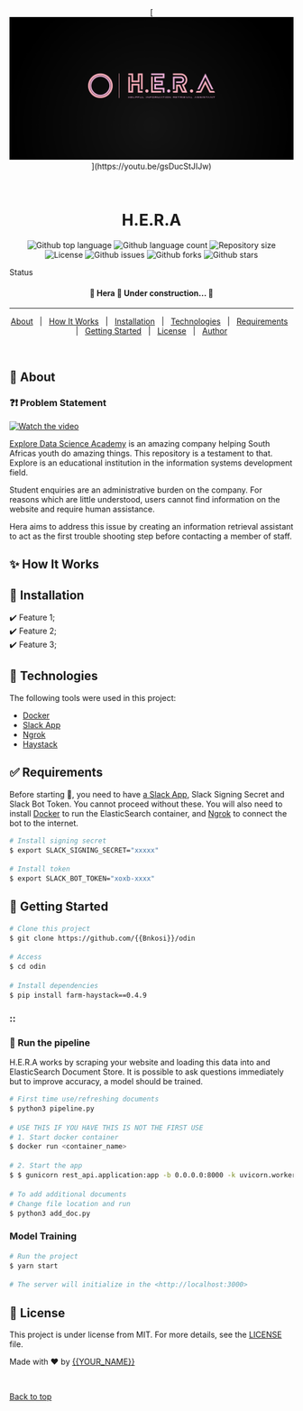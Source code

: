<div align="center" id="top"> 
  [<img src="./img/H.e.r.a.png" alt="H.E.R.A">](https://youtu.be/gsDucStJIJw)

  &#xa0;

  <!-- <a href="https://odin.netlify.app">Demo</a> -->
</div>

<h1 align="center">H.E.R.A</h1>

<p align="center">
  <img alt="Github top language" src="https://img.shields.io/github/languages/top/BNkosi/odin?color=56BEB8">

  <img alt="Github language count" src="https://img.shields.io/github/languages/count/BNkosi/odin?color=56BEB8">

  <img alt="Repository size" src="https://img.shields.io/github/repo-size/BNkosi/odin?color=56BEB8">

  <img alt="License" src="https://img.shields.io/github/license/BNkosi/odin?color=56BEB8">

  <img alt="Github issues" src="https://img.shields.io/github/issues/BNkosi/odin?color=56BEB8" />

  <img alt="Github forks" src="https://img.shields.io/github/forks/BNkosi/odin?color=56BEB8" />

  <img alt="Github stars" src="https://img.shields.io/github/stars/BNkosi/odin?color=56BEB8" />
</p>

Status

<h4 align="center"> 
	🚧  Hera 🚀 Under construction...  🚧
</h4> 

<hr>

<p align="center">
  <a href="#dart-about">About</a> &#xa0; | &#xa0;
  <a href="#sparkles-works">How It Works</a> &#xa0; | &#xa0;
  <a href="#hammer-features">Installation</a> &#xa0; | &#xa0;
  <a href="#rocket-technologies">Technologies</a> &#xa0; | &#xa0;
  <a href="#white_check_mark-requirements">Requirements</a> &#xa0; | &#xa0;
  <a href="#checkered_flag-starting">Getting Started</a> &#xa0; | &#xa0;
  <a href="#memo-license">License</a> &#xa0; | &#xa0;
  <a href="https://github.com/BNkosi" target="_blank">Author</a>
</p>

<br>

## :dart: About ##

### :question::exclamation: Problem Statement ###

[![Watch the video]("./img/H.e.r.a.png)](https://youtu.be/gsDucStJIJw)

<a href="https://www.explore-datascience.net">Explore Data Science Academy</a> is an amazing company helping South Africas youth do amazing things. This repository is a testament to that. Explore is an educational institution in the information systems development field.

Student enquiries are an administrative burden on the company. For reasons which are little understood, users cannot find information on the website and require human assistance.

Hera aims to address this issue by creating an information retrieval assistant to act as the first trouble shooting step before contacting a member of staff.

## :sparkles: How It Works ##

## :hammer: Installation ##

:heavy_check_mark: Feature 1;\
:heavy_check_mark: Feature 2;\
:heavy_check_mark: Feature 3;

## :rocket: Technologies ##

The following tools were used in this project:

- [Docker](https://docs.docker.com)
- [Slack App](https://api.slack.com/apps)
- [Ngrok](https://ngrok.com/)
- [Haystack](https://github.com/deepset-ai/haystack)

## :white_check_mark: Requirements ##

Before starting :checkered_flag:, you need to have [a Slack App](https://api.slack.com/apps), Slack Signing Secret and Slack Bot Token. You cannot proceed without these. You will also need to install [Docker](https://docs.docker.com/engine/install/ubuntu/) to run the ElasticSearch container, and [Ngrok](https://ngrok.com/) to connect the bot to the internet.

```bash
# Install signing secret
$ export SLACK_SIGNING_SECRET="xxxxx" 

# Install token
$ export SLACK_BOT_TOKEN="xoxb-xxxx"
```

## :checkered_flag: Getting Started ##

```bash
# Clone this project
$ git clone https://github.com/{{Bnkosi}}/odin

# Access
$ cd odin

# Install dependencies
$ pip install farm-haystack==0.4.9
```

### :: ###
### :page_facing_up: Run the pipeline ###

H.E.R.A works by scraping your website and loading this data into and ElasticSearch Document Store. It is possible to ask questions immediately but to improve accuracy, a model should be trained.

```bash
# First time use/refreshing documents
$ python3 pipeline.py

# USE THIS IF YOU HAVE THIS IS NOT THE FIRST USE
# 1. Start docker container
$ docker run <container_name>

# 2. Start the app
$ $ gunicorn rest_api.application:app -b 0.0.0.0:8000 -k uvicorn.workers.UvicornWorker -t 300

# To add additional documents
# Change file location and run
$ python3 add_doc.py
```

### Model Training ###




```bash
# Run the project
$ yarn start

# The server will initialize in the <http://localhost:3000>
```

## :memo: License ##

This project is under license from MIT. For more details, see the [LICENSE](LICENSE.md) file.


Made with :heart: by <a href="https://github.com/{{YOUR_GITHUB_USERNAME}}" target="_blank">{{YOUR_NAME}}</a>

&#xa0;

<a href="#top">Back to top</a>
